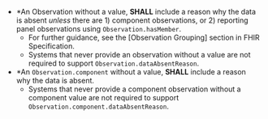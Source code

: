 - \*An Observation without a value, **SHALL** include a reason why the data is absent *unless* there are 1) component observations, or 2) reporting panel observations using `Observation.hasMember`.
  - For further guidance, see the [Observation Grouping] section in FHIR Specification.
  - Systems that never provide an observation without a value are not required to support `Observation.dataAbsentReason`.
- \*An `Observation.component` without a value, **SHALL** include a reason why the data is absent.
  - Systems that never provide a component observation without a component value are not required to support `Observation.component.dataAbsentReason`.

